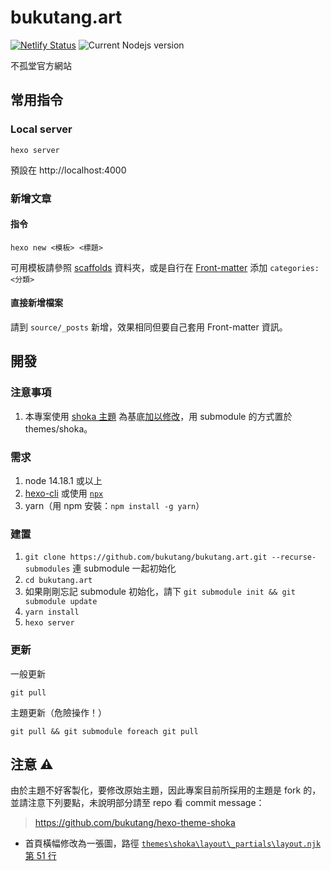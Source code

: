 # bukutang.art

[![Netlify Status](https://api.netlify.com/api/v1/badges/14f61515-1bf9-48d0-8816-bfc02802062d/deploy-status)](https://app.netlify.com/sites/distracted-raman-fee782/deploys)
![Current Nodejs version](http://img.shields.io/badge/node-16.13.0-brightgreen.svg)

不孤堂官方網站

## 常用指令
### Local server
```
hexo server
```
預設在 http://localhost:4000

### 新增文章
#### 指令
```
hexo new <模板> <標題>
```

可用模板請參照 [scaffolds](scaffolds) 資料夾，或是自行在 [Front-matter](https://hexo.io/zh-tw/docs/front-matter) 添加 `categories: <分類>`

#### 直接新增檔案
請到 `source/_posts` 新增，效果相同但要自己套用 Front-matter 資訊。

## 開發
### 注意事項
1. 本專案使用 [shoka 主題](https://github.com/amehime/hexo-theme-shoka) 為基底[加以修改](https://github.com/bukutang/hexo-theme-shoka)，用 submodule 的方式置於 themes/shoka。

### 需求
1. node 14.18.1 或以上
2. [hexo-cli](https://hexo.io/zh-tw/docs/#%E5%AE%89%E8%A3%9D%E9%9C%80%E6%B1%82) 或使用 [`npx`](https://hexo.io/docs/index.html#Advanced-installation-and-usage)
3. yarn（用 npm 安裝：`npm install -g yarn`）

### 建置
1. `git clone https://github.com/bukutang/bukutang.art.git --recurse-submodules` 連 submodule 一起初始化
2. `cd bukutang.art`
3. 如果剛剛忘記 submodule 初始化，請下 `git submodule init && git submodule update`
4. `yarn install`
5. `hexo server`

### 更新
一般更新
```
git pull
```

主題更新（危險操作！）
```
git pull && git submodule foreach git pull
```

## 注意 ⚠
由於主題不好客製化，要修改原始主題，因此專案目前所採用的主題是 fork 的，並請注意下列要點，未說明部分請至 repo 看 commit message：

> https://github.com/bukutang/hexo-theme-shoka

* 首頁橫幅修改為一張圖，路徑 [`themes\shoka\layout\_partials\layout.njk` 第 51 行](https://github.com/bukutang/hexo-theme-shoka/blob/bukutang/layout/_partials/layout.njk#L51)
